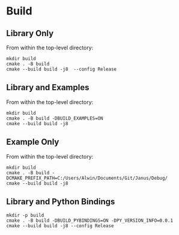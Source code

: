 # Build

## Library Only

From within the top-level directory:

```console
mkdir build
cmake . -B build
cmake --build build -j8  --config Release
```

## Library and Examples

From within the top-level directory:

```console
mkdir build
cmake . -B build -DBUILD_EXAMPLES=ON
cmake --build build -j8
```

## Example Only

From within the top-level directory:

```console
mkdir build
cmake . -B build -DCMAKE_PREFIX_PATH=C:/Users/Alwin/Documents/Git/Janus/Debug/
cmake --build build -j8
```

## Library and Python Bindings

```console
mkdir -p build
cmake . -B build -DBUILD_PYBINDINGS=ON -DPY_VERSION_INFO=0.0.1
cmake --build build -j8 --config Release
```
